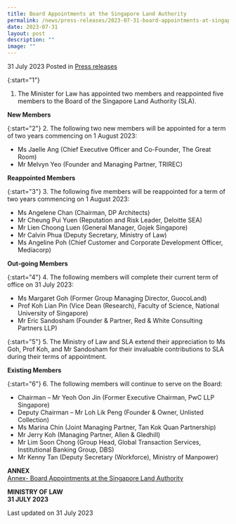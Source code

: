 ```yaml
---
title: Board Appointments at the Singapore Land Authority
permalink: /news/press-releases/2023-07-31-board-appointments-at-singapore-land-authority/
date: 2023-07-31
layout: post
description: ""
image: ""
---
```

31 July 2023 Posted in [Press releases](/news/press-releases)

{:start="1"}
1.	The Minister for Law has appointed two members and reappointed five members to the Board of the Singapore Land Authority (SLA).

**New Members**

{:start="2"}
2.	The following two new members will be appointed for a term of two years commencing on 1 August 2023:

- Ms Jaelle Ang (Chief Executive Officer and Co-Founder, The Great Room)
- Mr Melvyn Yeo (Founder and Managing Partner, TRIREC)

**Reappointed Members**

{:start="3"}
3.	The following five members will be reappointed for a term of two years commencing on 1 August 2023:

- Ms Angelene Chan (Chairman, DP Architects)
- Mr Cheung Pui Yuen (Reputation and Risk Leader, Deloitte SEA)
- Mr Lien Choong Luen (General Manager, Gojek Singapore)
- Mr Calvin Phua (Deputy Secretary, Ministry of Law)
- Ms Angeline Poh (Chief Customer and Corporate Development Officer, Mediacorp)


**Out-going Members**

{:start="4"}
4.	The following members will complete their current term of office on 31 July 2023:

- Ms Margaret Goh (Former Group Managing Director, GuocoLand)
- Prof Koh Lian Pin (Vice Dean (Research), Faculty of Science, National University of Singapore)
- Mr Eric Sandosham (Founder &amp; Partner, Red &amp; White Consulting Partners LLP)

{:start="5"}
5.	The Ministry of Law and SLA extend their appreciation to Ms Goh, Prof Koh, and Mr Sandosham for their invaluable contributions to SLA during their terms of appointment.
 
**Existing Members**

{:start="6"}
6.	The following members will continue to serve on the Board:

- Chairman – Mr Yeoh Oon Jin (Former Executive Chairman, PwC LLP Singapore)
- Deputy Chairman – Mr Loh Lik Peng (Founder &amp; Owner, Unlisted Collection)
- Ms Marina Chin (Joint Managing Partner, Tan Kok Quan Partnership)
- Mr Jerry Koh (Managing Partner, Allen &amp; Gledhill)
- Mr Lim Soon Chong (Group Head, Global Transaction Services, Institutional Banking Group, DBS)
- Mr Kenny Tan (Deputy Secretary (Workforce), Ministry of Manpower)

**ANNEX**
<br>[Annex- Board Appointments at the Singapore Land Authority](/files/news/press-releases/2023/annex-%20board%20appointments%20at%20the%20singapore%20land%20authority.pdf)


**MINISTRY OF LAW**
<br>**31 JULY 2023**


<p class="right-side-updated">Last updated on 31 July 2023</p>